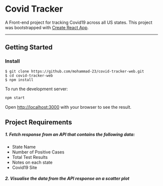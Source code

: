 # Covid Tracker

A Front-end project for tracking Covid19 across all US states.
This project was bootstrapped with [Create React App](https://github.com/facebook/create-react-app).

---

## Getting Started

### Install

    $ git clone https://github.com/mohammad-23/covid-tracker-web.git
    $ cd covid-tracker-web
    $ npm install

To run the development server:

```bash
npm start
```

Open [http://localhost:3000](http://localhost:3000) with your browser to see the result.

## Project Requirements

##### 1. Fetch response from an API that contains the following data:

- State Name
- Number of Positive Cases
- Total Test Results
- Notes on each state
- Covid19 Site

##### 2. Visualise the data from the API response on a scatter plot
